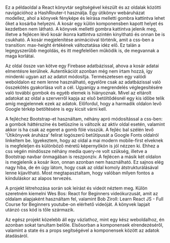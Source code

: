 Ez a példaoldal a React könyvtár segítségével készült és az oldalak közötti navigációhoz a HashRouter-t használja. 
Egy útikönyv webáruházat modellez, ahol a könyvek fényképe és leírása melletti gombra kattintva lehet őket a kosárba helyezni. A kosár egy külön komponensben kapott helyet és kezdetben nem látható. A könyvek melletti gombra kattintva jelenik meg, illetve a fejlécen lévő kosár ikonra kattintva szintén kinyitható és onnan be is csukható. A kosár megjelenítése animációval történik, amit a css-ben a transition: max-height értékének változtatása idéz elő. Ez talán a legegyszerűbb megoldás, és itt megfelelően működik is, de megvannak a maga korlátai.

Az oldal össze van kötve egy Firebase adatbázissal, ahova a kosár adatai elmentésre kerülnek. Autentikációt azonban még nem írtam hozzá, így mindenki ugyan azt az adatot módosítja. Természetesen egy valódi weboldalon ez nem lenne használható, egyelőre csak az adatbázissal való összekötés gyakorlása volt a cél. Ugyanígy a megrendelés véglegesítésére való további gombok és egyéb elemek is hiányoznak.
Mivel az eltárolt adatokat az oldal a szerverről kapja az első betöltődésnél egy kis időbe telik amíg megjelennek ezek az adatok. Előfordul, hogy a harmadik oldalon levő Google térkép betöltésére is egy kicsit várni kell.

A fejléchez Bootstrap-et használtam, néhány apró módosítással a css-ben: a gombok háttérszíne és betűszíne is változik az aktív oldal esetén, valamint akkor is ha csak az egeret a gomb fölé visszük. A fejléc bal szélén levő 'Útikönyvek áruháza' felirat logószerű betűtípusát a Google Fonts oldalról linkeltem be.
Igyekeztem, hogy az oldal a mai modern mobile-first elveknek is megfeleljen és különböző méretű képernyőkön is jól nézzen ki. Ehhez a css végén mindössze néhány media query-re volt szükség, illetve a Bootstrap navbar önmagában is reszponzív.
A fejlécen a másik két oldalon is megjelenik a kosár ikon, onnan azonban nem használható. Ez sajnos elég nagy hiba, de én úgy látom, hogy csak az oldal komoly átstrukturálásával lenne kijavítható. Most megtapasztaltam, hogy valóban milyen fontos a kiinduláskor az alapos tervezés.

A projekt létrehozása során sok leírást és videót néztem meg. Külön szeretném kiemelni Wes Bos: React for Beginners videókurzusát, amit az oldalam alapjaként használtam fel, valamint Bob Ziroll: Learn React JS - Full Course for Beginners youtube-on elérhető videóját. A könyvek lapjait utánzó css kód is tőle származik.

Az egész projekt közelebb áll egy vázlathoz, mint egy kész weboldalhoz, én azonban sokat tanultam belőle. Elsősorban a komponensek elrendezéséről, valamint a state és a props segítségével a komponensek között az adatok átadásáról.
